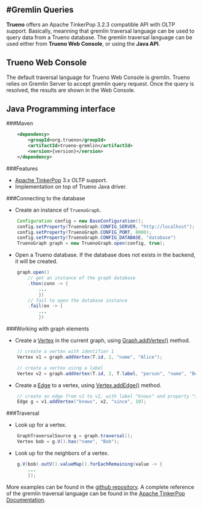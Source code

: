 #Gremlin Queries
---
**Trueno** offers an Apache TinkerPop 3.2.3 compatible API with OLTP support. Basically, meanning that gremlin traversal language can be used to query data from a Trueno database. The gremlin traversal language can be used either from **Trueno Web Console**, or using the **Java API**.

## Trueno Web Console
The default traversal language for Trueno Web Console is gremlin. Trueno relies on Gremlin Server to accept gremlin query request. Once the query is resolved, the results are shown in the Web Console. 

## Java Programming interface

###Maven
```xml
    <dependency>
        <groupId>org.trueno</groupId>
        <artifactId>trueno-gremlin</artifactId>
        <version>{version}</version>
    </dependency>
```

###Features
* [Apache TinkerPop](http://tinkerpop.apache.org/) 3.x OLTP support.
* Implementation on top of Trueno Java driver.

###Connecting to the database
* Create an instance of `TruenoGraph`.
```java
    Configuration config = new BaseConfiguration();
    config.setProperty(TruenoGraph.CONFIG_SERVER, "http://localhost");
    config.setProperty(TruenoGraph.CONFIG_PORT, 8000);
    config.setProperty(TruenoGraph.CONFIG_DATABASE, "database")
    TruenoGraph graph = new TruenoGraph.open(config, true);
```

* Open a Trueno database. If the database does not exists in the backend, it will be created.
```java
    graph.open()
        // get an instance of the graph database
        .then(conn -> {
            ...
            })
        // fail to open the database instance
        .fail(ex -> {
            ...
            })
```

###Working with graph elements
* Create a [Vertex](http://tinkerpop.apache.org/javadocs/current/core/org/apache/tinkerpop/gremlin/structure/Vertex.html) in the current graph, using [Graph.addVertex()](http://tinkerpop.apache.org/javadocs/current/core/org/apache/tinkerpop/gremlin/structure/Graph.html#addVertex-java.lang.Object...-) method.

```java
    // create a vertex with identifier 1
    Vertex v1 = graph.addVertex(T.id, 1, "name", "Alice");

    // create a vertex using a label
    Vertex v2 = graph.addVertex(T.id, 2, T.label, "person", "name", "Bob");
```

* Create a [Edge](http://tinkerpop.apache.org/javadocs/current/core/org/apache/tinkerpop/gremlin/structure/Edge.html) to a vertex, using [Vertex.addEdge()](http://tinkerpop.apache.org/javadocs/current/core/org/apache/tinkerpop/gremlin/structure/Vertex.html#addEdge-java.lang.String-org.apache.tinkerpop.gremlin.structure.Vertex-java.lang.Object...-) method.

```java
    // create an edge from v1 to v2, with label "knows" and property "since"
    Edge g = v1.addVertex("knows", v2, "since", 10);
```

###Traversal
* Look up for a vertex.

```java
    GraphTraversalSource g = graph.traversal();
    Vertex bob = g.V().has("name", "Bob");
```

* Look up for the neighbors of a vertex.

```java
    g.V(bob).outV().valueMap().forEachRemaining(value -> {
        ...
        });
```

More examples can be found in the [github repository](https://github.com/TruenoDB/trueno-gremlin/tree/dev/src/main/java/org/trueno/gremlin/examples). A complete reference of the gremlin traversal language can be found in the [Apache TinkerPop Documentation](http://tinkerpop.apache.org/docs/current/reference/#traversal).
